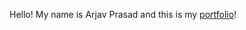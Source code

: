 Hello! My name is Arjav Prasad and this is my [portfolio](https://arjavpd.github.io/portfolio/)!   
